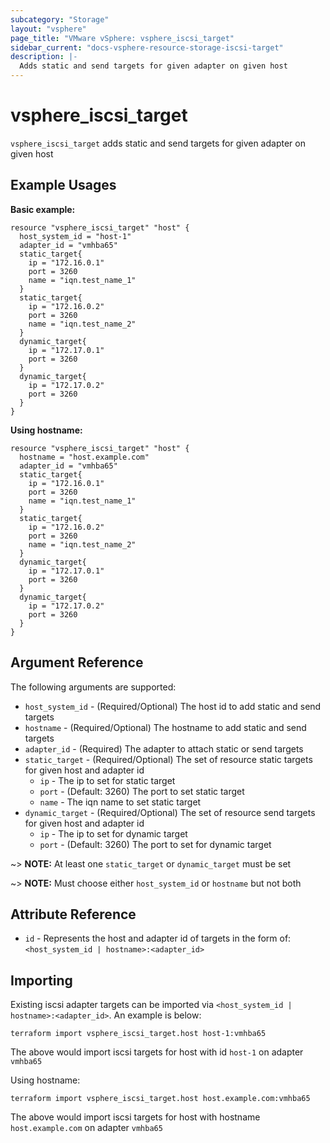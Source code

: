 ```yaml
---
subcategory: "Storage"
layout: "vsphere"
page_title: "VMware vSphere: vsphere_iscsi_target"
sidebar_current: "docs-vsphere-resource-storage-iscsi-target"
description: |-
  Adds static and send targets for given adapter on given host
---
```


# vsphere_iscsi_target

`vsphere_iscsi_target` adds static and send targets for given adapter on given host

## Example Usages

**Basic example:**

```hcl
resource "vsphere_iscsi_target" "host" {
  host_system_id = "host-1"
  adapter_id = "vmhba65"
  static_target{
    ip = "172.16.0.1"
    port = 3260
    name = "iqn.test_name_1"
  }
  static_target{
    ip = "172.16.0.2"
    port = 3260
    name = "iqn.test_name_2"
  }
  dynamic_target{
    ip = "172.17.0.1"
    port = 3260
  }
  dynamic_target{
    ip = "172.17.0.2"
    port = 3260
  }
}
```

**Using hostname:**

```hcl
resource "vsphere_iscsi_target" "host" {
  hostname = "host.example.com"
  adapter_id = "vmhba65"
  static_target{
    ip = "172.16.0.1"
    port = 3260
    name = "iqn.test_name_1"
  }
  static_target{
    ip = "172.16.0.2"
    port = 3260
    name = "iqn.test_name_2"
  }
  dynamic_target{
    ip = "172.17.0.1"
    port = 3260
  }
  dynamic_target{
    ip = "172.17.0.2"
    port = 3260
  }
}
```

## Argument Reference

The following arguments are supported:

* `host_system_id` - (Required/Optional) The host id to add static and send targets
* `hostname` - (Required/Optional) The hostname to add static and send targets
* `adapter_id` - (Required) The adapter to attach static or send targets
* `static_target` - (Required/Optional) The set of resource static targets for given host and adapter id
  * `ip` - The ip to set for static target
  * `port` - (Default: 3260) The port to set static target
  * `name` - The iqn name to set static target
* `dynamic_target` - (Required/Optional) The set of resource send targets for given host and adapter id
  * `ip` - The ip to set for dynamic target
  * `port` - (Default: 3260) The port to set for dynamic target

~> **NOTE:** At least one `static_target` or `dynamic_target` must be set

~> **NOTE:** Must choose either `host_system_id` or `hostname` but not both

## Attribute Reference

* `id` - Represents the host and adapter id of targets in the form of: `<host_system_id | hostname>:<adapter_id>`

## Importing

Existing iscsi adapter targets can be imported via `<host_system_id | hostname>:<adapter_id>`.  An example is below:

```
terraform import vsphere_iscsi_target.host host-1:vmhba65
```

The above would import iscsi targets for host with id `host-1` on adapter `vmhba65`

Using hostname:

```
terraform import vsphere_iscsi_target.host host.example.com:vmhba65
```

The above would import iscsi targets for host with hostname `host.example.com` on adapter `vmhba65`